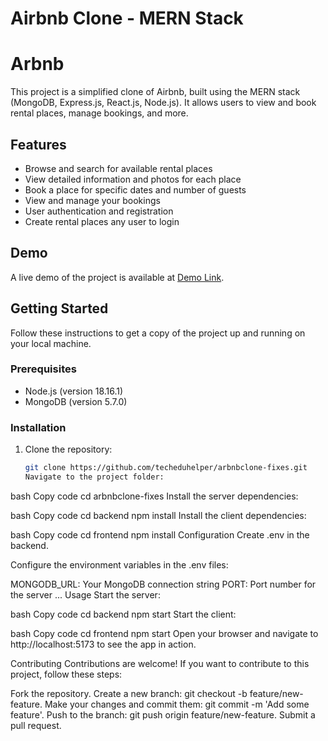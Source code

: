 # Airbnb Clone - MERN Stack

# Arbnb

This project is a simplified clone of Airbnb, built using the MERN stack (MongoDB, Express.js, React.js, Node.js). It allows users to view and book rental places, manage bookings, and more.

## Features

- Browse and search for available rental places
- View detailed information and photos for each place
- Book a place for specific dates and number of guests
- View and manage your bookings
- User authentication and registration
- Create rental places any user to login

## Demo

A live demo of the project is available at [Demo Link](https://gleaming-monstera-0e4fcc.netlify.app).

## Getting Started

Follow these instructions to get a copy of the project up and running on your local machine.

### Prerequisites

- Node.js (version 18.16.1)
- MongoDB (version 5.7.0)

### Installation

1. Clone the repository:

   ```bash
   git clone https://github.com/techeduhelper/arbnbclone-fixes.git
   Navigate to the project folder:
   ```

bash
Copy code
cd arbnbclone-fixes
Install the server dependencies:

bash
Copy code
cd backend
npm install
Install the client dependencies:

bash
Copy code
cd frontend
npm install
Configuration
Create .env in the backend.

Configure the environment variables in the .env files:

MONGODB_URL: Your MongoDB connection string
PORT: Port number for the server
...
Usage
Start the server:

bash
Copy code
cd backend
npm start
Start the client:

bash
Copy code
cd frontend
npm start
Open your browser and navigate to http://localhost:5173 to see the app in action.

Contributing
Contributions are welcome! If you want to contribute to this project, follow these steps:

Fork the repository.
Create a new branch: git checkout -b feature/new-feature.
Make your changes and commit them: git commit -m 'Add some feature'.
Push to the branch: git push origin feature/new-feature.
Submit a pull request.
